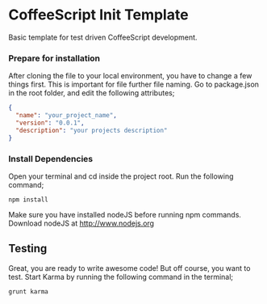 # CoffeeScript Init Template
Basic template for test driven CoffeeScript development.

### Prepare for installation
After cloning the file to your local environment, you have to change a few things first. This is important for file further file naming.
Go to package.json in the root folder, and edit the following attributes;

```json
{
  "name": "your_project_name",
  "version": "0.0.1",
  "description": "your projects description"
}
```


### Install Dependencies
Open your terminal and cd inside the project root. Run the following command;

```
npm install
```

Make sure you have installed nodeJS before running npm commands. Download nodeJS at http://www.nodejs.org

## Testing
Great, you are ready to write awesome code! But off course, you want to test. Start Karma by running the following command in the terminal;

```
grunt karma
```